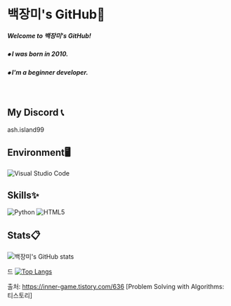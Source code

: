 # 백장미's GitHub🥀
##### Welcome to 백장미's GitHub!
##### ⦁ I was born in 2010.
##### ⦁ I'm a beginner developer.

<br>

## My Discord 📞
ash.island99

## Environment🖥️

![Visual Studio Code](https://img.shields.io/badge/Visual%20Studio%20Code-0078d7.svg?style=for-the-badge&logo=visual-studio-code&logoColor=white)

## Skills✨

![Python](https://img.shields.io/badge/python-3670A0?style=for-the-badge&logo=python&logoColor=ffdd54)
![HTML5](https://img.shields.io/badge/html5-%23E34F26.svg?style=for-the-badge&logo=html5&logoColor=white)

## Stats📋
![백장미's GitHub stats](https://github-readme-stats.vercel.app/api?username=rose811&show_icons=true&theme=dark)

드
[![Top Langs](https://github-readme-stats.vercel.app/api/top-langs/?username=peter&langs_count=10&layout=compact)]()

출처: https://inner-game.tistory.com/636 [Problem Solving with Algorithms:티스토리]